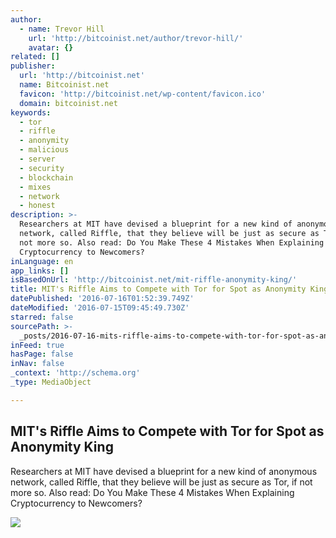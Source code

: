 ```yaml
---
author:
  - name: Trevor Hill
    url: 'http://bitcoinist.net/author/trevor-hill/'
    avatar: {}
related: []
publisher:
  url: 'http://bitcoinist.net'
  name: Bitcoinist.net
  favicon: 'http://bitcoinist.net/wp-content/favicon.ico'
  domain: bitcoinist.net
keywords:
  - tor
  - riffle
  - anonymity
  - malicious
  - server
  - security
  - blockchain
  - mixes
  - network
  - honest
description: >-
  Researchers at MIT have devised a blueprint for a new kind of anonymous
  network, called Riffle, that they believe will be just as secure as Tor, if
  not more so. Also read: Do You Make These 4 Mistakes When Explaining
  Cryptocurrency to Newcomers?
inLanguage: en
app_links: []
isBasedOnUrl: 'http://bitcoinist.net/mit-riffle-anonymity-king/'
title: MIT's Riffle Aims to Compete with Tor for Spot as Anonymity King
datePublished: '2016-07-16T01:52:39.749Z'
dateModified: '2016-07-15T09:45:49.730Z'
starred: false
sourcePath: >-
  _posts/2016-07-16-mits-riffle-aims-to-compete-with-tor-for-spot-as-anonymity.md
inFeed: true
hasPage: false
inNav: false
_context: 'http://schema.org'
_type: MediaObject

---
```

<article style=""><h1>MIT's Riffle Aims to Compete with Tor for Spot as Anonymity King</h1><p>Researchers at MIT have devised a blueprint for a new kind of anonymous network, called Riffle, that they believe will be just as secure as Tor, if not more so. Also read: Do You Make These 4 Mistakes When Explaining Cryptocurrency to Newcomers?</p><img src="http://bitcoinist.net/wp-content/uploads/2016/07/anonymous_computer_810_500_55_s_c1.jpg" /></article>